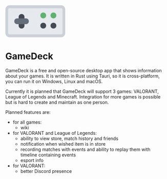 <img src="./assets/GameDeck Logo.svg" height=100>

# GameDeck

GameDeck is a free and open-source desktop app that shows information about your games. It is written in Rust using Tauri, so it is cross-platform, you can run it on Windows, Linux and macOS.

Currently it is planned that GameDeck will support 3 games: VALORANT, League of Legends and Minecraft. Integration for more games is possible but is hard to create and maintain as one person.

Planned features are:
- for all games:
    - wiki
- for VALORANT and League of Legends:
    - ability to view store, match history and friends
    - notification when wished item is in store
    - recording matches with events and ability to replay them with timeline containing events
    - esport info
- for VALORANT:
    - better Discord presence